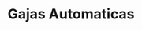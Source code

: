 ---
title: "Gajas Automaticas"
url: /barrios-unidos/gajas-automaticas/
shop: piezas de automóviles
---